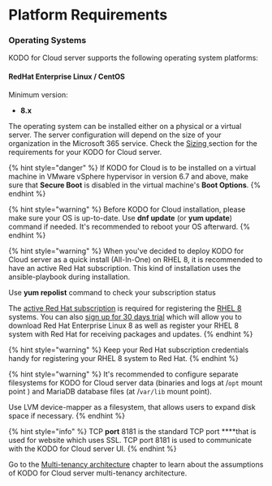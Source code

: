 # Platform Requirements

### Operating Systems

KODO for Cloud server supports the following operating system platforms:

#### RedHat Enterprise Linux / CentOS

Minimum version:

* **8.x**

The operating system can be installed either on a physical or a virtual server. The server configuration will depend on the size of your organization in the Microsoft 365 service. Check the [Sizing ](sizing/)section for the requirements for your KODO for Cloud server.  

{% hint style="danger" %}
If KODO for Cloud is to be installed on a virtual machine in VMware vSphere hypervisor in version 6.7 and above, make sure that **Secure Boot** is disabled in the virtual machine's **Boot Options**.
{% endhint %}

{% hint style="warning" %}
Before KODO for Cloud installation, please make sure your OS is up-to-date. Use **dnf update** \(or **yum update**\) command if needed. It's recommended to reboot your OS afterward. 
{% endhint %}

{% hint style="warning" %}
 When you've decided to deploy KODO for Cloud server as a quick install \(All-In-One\) on RHEL 8, it is recommended to have an active Red Hat subscription. This kind of installation uses the ansible-playbook during installation. 

 Use **yum repolist** command to check your subscription status

The [active Red Hat subscription](https://access.redhat.com/management/products) is required for registering the [RHEL 8](https://www.itzgeek.com/tag/rhel-8) systems. You can also [sign up for 30 days trial](https://www.redhat.com/en/technologies/linux-platforms/enterprise-linux) which will allow you to download Red Hat Enterprise Linux 8 as well as register your RHEL 8 system with Red Hat for receiving packages and updates. 
{% endhint %}

{% hint style="warning" %}
Keep your Red Hat subscription credentials handy for registering your RHEL 8 system to Red Hat.
{% endhint %}

{% hint style="warning" %}
It's recommended to configure separate filesystems for KODO for Cloud server data \(binaries and logs at  /`opt` mount point \) and MariaDB database files \(at /`var/lib` mount point\).  

Use LVM device-mapper as a filesystem, that allows users to expand disk space if necessary.
{% endhint %}

{% hint style="info" %}
TCP **port** 8181 is the standard TCP port ****that is used for website which uses SSL. TCP port 8181 is used to communicate with the KODO for Cloud server UI.
{% endhint %}

Go to the [Multi-tenancy architecture](multitenancy-mode.md) chapter to learn about the assumptions of KODO for Cloud server multi-tenancy architecture.



